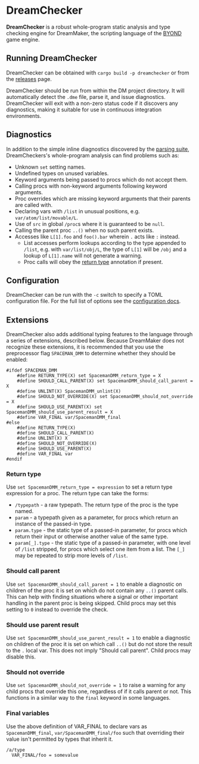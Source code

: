 # DreamChecker

**DreamChecker** is a robust whole-program static analysis and type checking
engine for DreamMaker, the scripting language of the [BYOND] game engine.

[BYOND]: https://secure.byond.com/

## Running DreamChecker

DreamChecker can be obtained with `cargo build -p dreamchecker` or from the
[releases] page.

DreamChecker should be run from within the DM project directory. It will
automatically detect the `.dme` file, parse it, and issue diagnostics.
DreamChecker will exit with a non-zero status code if it discovers any
diagnostics, making it suitable for use in continuous integration environments.

[releases]: https://github.com/SpaceManiac/SpacemanDMM/releases

## Diagnostics

In addition to the simple inline diagnostics discovered by the [parsing suite],
DreamCheckers's whole-program analysis can find problems such as:

[parsing suite]: ../dreammaker/#diagnostics

* Unknown `set` setting names.
* Undefined types on unused variables.
* Keyword arguments being passed to procs which do not accept them.
* Calling procs with non-keyword arguments following keyword arguments.
* Proc overrides which are missing keyword arguments that their parents are
  called with.
* Declaring vars with `/list` in unusual positions, e.g.
  `var/atom/list/movable/L`.
* Use of `src` in global `/proc`s where it is guaranteed to be `null`.
* Calling the parent proc `..()` when no such parent exists.
* Accesses like `L[1].foo` and `foo().bar` wherein `.` acts like `:` instead.
  * List accesses perform lookups according to the type appended to `/list`,
    e.g. with `var/list/obj/L`, the type of `L[1]` will be `/obj` and a lookup
    of `L[1].name` will not generate a warning.
  * Proc calls will obey the [return type](#return-type) annotation if present.

## Configuration

DreamChecker can be run with the `-c` switch to specify a TOML configuration
file. For the full list of options see the [configuration docs].

[configuration docs]: ../../CONFIGURING.md

## Extensions

DreamChecker also adds additional typing features to the language through a
series of extensions, described below.
Because DreamMaker does not recognize these extensions, it is recommended that
you use the preprocessor flag `SPACEMAN_DMM` to determine whether they should
be enabled:

```dm
#ifdef SPACEMAN_DMM
	#define RETURN_TYPE(X) set SpacemanDMM_return_type = X
	#define SHOULD_CALL_PARENT(X) set SpacemanDMM_should_call_parent = X
	#define UNLINT(X) SpacemanDMM_unlint(X)
	#define SHOULD_NOT_OVERRIDE(X) set SpacemanDMM_should_not_override = X
	#define SHOULD_USE_PARENT(X) set SpacemanDMM_should_use_parent_result = X
	#define VAR_FINAL var/SpacemanDMM_final
#else
	#define RETURN_TYPE(X)
	#define SHOULD_CALL_PARENT(X)
	#define UNLINT(X) X
	#define SHOULD_NOT_OVERRIDE(X)
	#define SHOULD_USE_PARENT(X)
	#define VAR_FINAL var
#endif
```

### Return type

Use `set SpacemanDMM_return_type = expression` to set a return type expression
for a proc. The return type can take the forms:

* `/typepath` - a raw typepath. The return type of the proc is the type named.
* `param` - a typepath given as a parameter, for procs which return an instance
  of the passed-in type.
* `param.type` - the static type of a passed-in parameter, for procs which
  return their input or otherwise another value of the same type.
* `param[_].type` - the static type of a passed-in parameter, with one level
  of `/list` stripped, for procs which select one item from a list. The `[_]`
  may be repeated to strip more levels of `/list`.

### Should call parent

Use `set SpacemanDMM_should_call_parent = 1` to enable a diagnostic on children
of the proc it is set on which do not contain any `..()` parent calls. This can
help with finding situations where a signal or other important handling in the
parent proc is being skipped. Child procs may set this setting to `0` instead
to override the check.

### Should use parent result

Use `set SpacemanDMM_should_use_parent_result = 1` to enable a diagnostic on
children of the proc it is set on which call `..()` but do not store the result
to the `.` local var.  This does not imply "Should call parent".
Child procs may disable this.

### Should not override

Use `set SpacemanDMM_should_not_override = 1` to raise a warning for any child
procs that override this one, regardless of if it calls parent or not.
This functions in a similar way to the `final` keyword in some languages.

### Final variables

Use the above definition of VAR_FINAL to declare vars as `SpacemanDMM_final`, `var/SpacemanDMM_final/foo` such that overriding their value isn't permitted by types that inherit it.
```
/a/type
  VAR_FINAL/foo = somevalue
```
